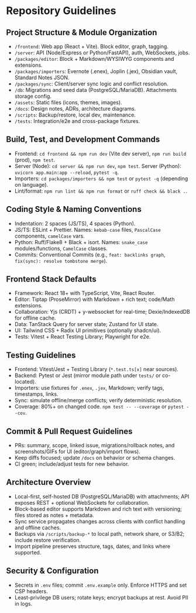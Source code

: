 # Repository Guidelines

## Project Structure & Module Organization
- `/frontend`: Web app (React + Vite). Block editor, graph, tagging.
- `/server`: API (Node/Express or Python/FastAPI), auth, WebSockets, jobs.
- `/packages/editor`: Block + Markdown/WYSIWYG components and extensions.
- `/packages/importers`: Evernote (.enex), Joplin (.jex), Obsidian vault, Standard Notes JSON.
- `/packages/sync`: Client/server sync logic and conflict resolution.
- `/db`: Migrations and seed data (PostgreSQL/MariaDB). Attachments storage config.
- `/assets`: Static files (icons, themes, images).
- `/docs`: Design notes, ADRs, architecture diagrams.
- `/scripts`: Backup/restore, local dev, maintenance.
- `/tests`: Integration/e2e and cross-package fixtures.

## Build, Test, and Development Commands
- Frontend: `cd frontend && npm run dev` (Vite dev server), `npm run build` (prod), `npm test`.
- Server (Node): `cd server && npm run dev`, `npm test`. Server (Python): `uvicorn app.main:app --reload`, `pytest -q`.
- Importers: `cd packages/importers && npm test` or `pytest -q` (depending on language).
- Lint/format: `npm run lint && npm run format` or `ruff check && black .`.

## Coding Style & Naming Conventions
- Indentation: 2 spaces (JS/TS), 4 spaces (Python).
- JS/TS: ESLint + Prettier. Names: `kebab-case` files, `PascalCase` components, `camelCase` vars.
- Python: Ruff/Flake8 + Black + isort. Names: `snake_case` modules/functions, `CamelCase` classes.
- Commits: Conventional Commits (e.g., `feat: backlinks graph`, `fix(sync): resolve tombstone merge`).

## Frontend Stack Defaults
- Framework: React 18+ with TypeScript, Vite, React Router.
- Editor: Tiptap (ProseMirror) with Markdown + rich text; code/Math extensions.
- Collaboration: Yjs (CRDT) + y-websocket for real-time; Dexie/IndexedDB for offline cache.
- Data: TanStack Query for server state; Zustand for UI state.
- UI: Tailwind CSS + Radix UI primitives (optionally shadcn/ui).
- Tests: Vitest + React Testing Library; Playwright for e2e.

## Testing Guidelines
- Frontend: Vitest/Jest + Testing Library (`*.test.ts[x]` near sources).
- Backend: Pytest or Jest (mirror module path under `tests/` or co-located).
- Importers: use fixtures for `.enex`, `.jex`, Markdown; verify tags, timestamps, links.
- Sync: simulate offline/merge conflicts; verify deterministic resolution.
- Coverage: 80%+ on changed code. `npm test -- --coverage` or `pytest --cov`.

## Commit & Pull Request Guidelines
- PRs: summary, scope, linked issue, migrations/rollback notes, and screenshots/GIFs for UI (editor/graph/import flows).
- Keep diffs focused; update `/docs` on behavior or schema changes.
- CI green; include/adjust tests for new behavior.

## Architecture Overview
- Local-first, self-hosted DB (PostgreSQL/MariaDB) with attachments; API exposes REST + optional WebSockets for collaboration.
- Block-based editor supports Markdown and rich text with versioning; files stored as notes + metadata.
- Sync service propagates changes across clients with conflict handling and offline caches.
- Backups via `/scripts/backup-*` to local path, network share, or S3/B2; include restore verification.
- Import pipeline preserves structure, tags, dates, and links where supported.

## Security & Configuration
- Secrets in `.env` files; commit `.env.example` only. Enforce HTTPS and set CSP headers.
- Least-privilege DB users; rotate keys; encrypt backups at rest. Avoid PII in logs.
